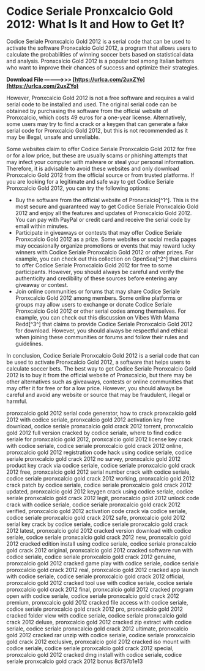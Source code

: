 # Codice Seriale Pronxcalcio Gold 2012: What Is It and How to Get It?
 
Codice Seriale Pronxcalcio Gold 2012 is a serial code that can be used to activate the software Pronxcalcio Gold 2012, a program that allows users to calculate the probabilities of winning soccer bets based on statistical data and analysis. Pronxcalcio Gold 2012 is a popular tool among Italian bettors who want to improve their chances of success and optimize their strategies.
 
**Download File –––––>>> [https://urlca.com/2uxZYo](https://urlca.com/2uxZYo)**


 
However, Pronxcalcio Gold 2012 is not a free software and requires a valid serial code to be installed and used. The original serial code can be obtained by purchasing the software from the official website of Pronxcalcio, which costs 49 euros for a one-year license. Alternatively, some users may try to find a crack or a keygen that can generate a fake serial code for Pronxcalcio Gold 2012, but this is not recommended as it may be illegal, unsafe and unreliable.
 
Some websites claim to offer Codice Seriale Pronxcalcio Gold 2012 for free or for a low price, but these are usually scams or phishing attempts that may infect your computer with malware or steal your personal information. Therefore, it is advisable to avoid these websites and only download Pronxcalcio Gold 2012 from the official source or from trusted platforms. If you are looking for a legitimate and safe way to get Codice Seriale Pronxcalcio Gold 2012, you can try the following options:
 
- Buy the software from the official website of Pronxcalcio[^1^]. This is the most secure and guaranteed way to get Codice Seriale Pronxcalcio Gold 2012 and enjoy all the features and updates of Pronxcalcio Gold 2012. You can pay with PayPal or credit card and receive the serial code by email within minutes.
- Participate in giveaways or contests that may offer Codice Seriale Pronxcalcio Gold 2012 as a prize. Some websites or social media pages may occasionally organize promotions or events that may reward lucky winners with Codice Seriale Pronxcalcio Gold 2012 or other prizes. For example, you can check out this collection on OpenSea[^2^] that claims to offer Codice Seriale Pronxcalcio Gold 2012 for free to some participants. However, you should always be careful and verify the authenticity and credibility of these sources before entering any giveaway or contest.
- Join online communities or forums that may share Codice Seriale Pronxcalcio Gold 2012 among members. Some online platforms or groups may allow users to exchange or donate Codice Seriale Pronxcalcio Gold 2012 or other serial codes among themselves. For example, you can check out this discussion on Vibes With Mama Redd[^3^] that claims to provide Codice Seriale Pronxcalcio Gold 2012 for download. However, you should always be respectful and ethical when joining these communities or forums and follow their rules and guidelines.

In conclusion, Codice Seriale Pronxcalcio Gold 2012 is a serial code that can be used to activate Pronxcalcio Gold 2012, a software that helps users to calculate soccer bets. The best way to get Codice Seriale Pronxcalcio Gold 2012 is to buy it from the official website of Pronxcalcio, but there may be other alternatives such as giveaways, contests or online communities that may offer it for free or for a low price. However, you should always be careful and avoid any website or source that may be fraudulent, illegal or harmful.
 
pronxcalcio gold 2012 serial code generator,  how to crack pronxcalcio gold 2012 with codice seriale,  pronxcalcio gold 2012 activation key free download,  codice seriale pronxcalcio gold crack 2012 torrent,  pronxcalcio gold 2012 full version cracked by codice seriale,  where to find codice seriale for pronxcalcio gold 2012,  pronxcalcio gold 2012 license key crack with codice seriale,  codice seriale pronxcalcio gold crack 2012 online,  pronxcalcio gold 2012 registration code hack using codice seriale,  codice seriale pronxcalcio gold crack 2012 no survey,  pronxcalcio gold 2012 product key crack via codice seriale,  codice seriale pronxcalcio gold crack 2012 free,  pronxcalcio gold 2012 serial number crack with codice seriale,  codice seriale pronxcalcio gold crack 2012 working,  pronxcalcio gold 2012 crack patch by codice seriale,  codice seriale pronxcalcio gold crack 2012 updated,  pronxcalcio gold 2012 keygen crack using codice seriale,  codice seriale pronxcalcio gold crack 2012 legit,  pronxcalcio gold 2012 unlock code crack with codice seriale,  codice seriale pronxcalcio gold crack 2012 verified,  pronxcalcio gold 2012 activation code crack via codice seriale,  codice seriale pronxcalcio gold crack 2012 safe,  pronxcalcio gold 2012 serial key crack by codice seriale,  codice seriale pronxcalcio gold crack 2012 latest,  pronxcalcio gold 2012 cracked version download with codice seriale,  codice seriale pronxcalcio gold crack 2012 new,  pronxcalcio gold 2012 cracked edition install using codice seriale,  codice seriale pronxcalcio gold crack 2012 original,  pronxcalcio gold 2012 cracked software run with codice seriale,  codice seriale pronxcalcio gold crack 2012 genuine,  pronxcalcio gold 2012 cracked game play with codice seriale,  codice seriale pronxcalcio gold crack 2012 real,  pronxcalcio gold 2012 cracked app launch with codice seriale,  codice seriale pronxcalcio gold crack 2012 official,  pronxcalcio gold 2012 cracked tool use with codice seriale,  codice seriale pronxcalcio gold crack 2012 final,  pronxcalcio gold 2012 cracked program open with codice seriale,  codice seriale pronxcalcio gold crack 2012 premium,  pronxcalcio gold 2012 cracked file access with codice seriale,  codice seriale pronxcalcio gold crack 2012 pro,  pronxcalcio gold 2012 cracked folder view with codice seriale,  codice seriale pronxcalcio gold crack 2012 deluxe,  pronxcalcio gold 2012 cracked zip extract with codice seriale,  codice seriale pronxcalcio gold crack 2012 ultimate,  pronxcalcio gold 2012 cracked rar unzip with codice seriale,  codice seriale pronxcalcio gold crack 2012 exclusive,  pronxcalcio gold 2012 cracked iso mount with codice seriale,  codice seriale pronxcalcio gold crack 2012 special,  pronxcalcio gold 2012 cracked dmg install with codice seriale,  codice seriale pronxcalcio gold crack 2012 bonus
 8cf37b1e13
 
